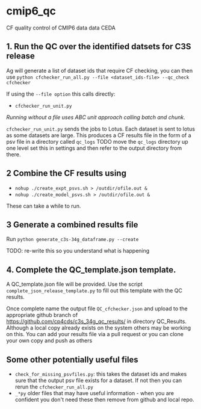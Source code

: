 # cmip6_qc
CF quality control of CMIP6 data data CEDA

## 1. Run the QC over the identified datsets for C3S release

Ag will generate a list of dataset ids that require CF checking, you can then use 
`python cfchecker_run_all.py --file <dataset_ids-file> --qc_check cfchecker`

If using the `--file option` this calls directly: 
- `cfchecker_run_unit.py`

_Running without a file uses ABC unit approach calling batch and chunk._ 

`cfchecker_run_unit.py` sends the jobs to Lotus. Each dataset is sent to lotus as some datasets are large.
This produces a CF results file in the form of a psv file in a directory called `qc_logs`
TODO move the `qc_logs` directory up one level set this in settings and then refer to the output 
directory from there. 

## 2 Combine the CF results using 

- `nohup ./create_expt_psvs.sh > /outdir/ofile.out &`
- `nohup ./create_model_psvs.sh > /outdir/ofile.out &`

These can take a while to run. 

## 3 Generate a combined results file

Run `python generate_c3s-34g_dataframe.py --create`

TODO: re-write this so you understand what is happening

## 4. Complete the QC_template.json template.

A QC_template.json file will be provided. Use the script `complete_json_release_template.py`
to fill out this template with the QC results. 

Once complete name the output file `QC_cfchecker.json` and upload to the appropriate github branch
of https://github.com/cp4cds/c3s_34g_qc_results/ in directory QC_Results. Although a local copy already exists on the system
others may be working on this. You can add your results file via a pull request or you can clone your own copy and push as others 


## Some other potentially useful files
- `check_for_missing_psvfiles.py`: this takes the dataset ids and makes sure that the 
output psv file exists for a dataset. If not then you can rerun the `cfchecker_run_all.py`
- `_*py` older files that may have useful information - when you are confident you don't
need these then remove from github and local repo. 